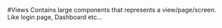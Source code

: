 #Views
Contains large components that represents a view/page/screen.
Like login page, Dashboard etc...
